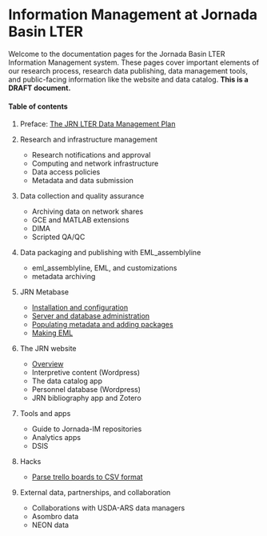 # Information Management at Jornada Basin LTER

Welcome to the documentation pages for the Jornada Basin LTER Information Management system. These pages cover important elements of our research process, research data publishing, data management tools, and public-facing information like the website and data catalog.  **This is a DRAFT document.**

#### Table of contents

1. Preface: [The JRN LTER Data Management Plan](JRN_LTER_data_management_plan.v3.md)

2. Research and infrastructure management
    - Research notifications and approval
    - Computing and network infrastructure
    - Data access policies
    - Metadata and data submission

3. Data collection and quality assurance
    - Archiving data on network shares
    - GCE and MATLAB extensions
    - DIMA
    - Scripted QA/QC

4. Data packaging and publishing with EML_assemblyline
    - eml_assemblyline, EML, and customizations
    - metadata archiving

5. JRN Metabase
    - [Installation and configuration](jrn_metabase_setup.md)
    - [Server and database administration](jrn_metabase_admin.md)
    - [Populating metadata and adding packages](jrn_metabase_populate.md)
    - [Making EML](jrn_metabase_makeEML.md)

6. The JRN website
    - [Overview](website.md)
    - Interpretive content (Wordpress)
    - The data catalog app
    - Personnel database (Wordpress)
    - JRN bibliography app and Zotero

7. Tools and apps
    - Guide to Jornada-IM repositories
    - Analytics apps
    - DSIS

8. Hacks
    - [Parse trello boards to CSV format](parse_trello_boards.md)

9. External data, partnerships, and collaboration
    - Collaborations with USDA-ARS data managers
    - Asombro data
    - NEON data

